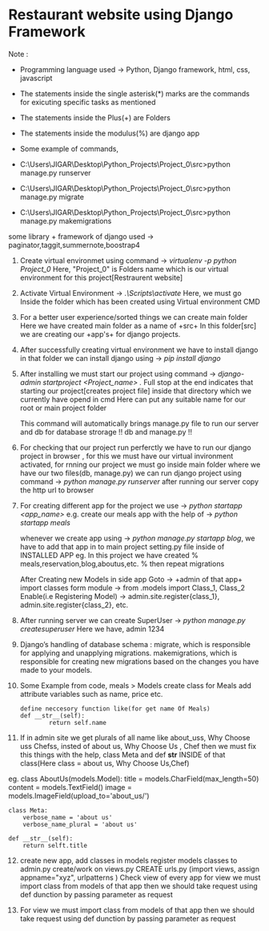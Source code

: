 # Restaurant website using Django Framework

Note :
- Programming language used -> Python, Django framework, html, css, javascript
- The statements inside the single asterisk(*) marks are the commands for exicuting specific tasks as mentioned
- The statements inside the Plus(+) are Folders
- The statements inside the modulus(%) are django app

- Some example of commands,
- C:\Users\JIGAR\Desktop\Python_Projects\Project_0\src>python manage.py runserver
- C:\Users\JIGAR\Desktop\Python_Projects\Project_0\src>python manage.py migrate
- C:\Users\JIGAR\Desktop\Python_Projects\Project_0\src>python manage.py makemigrations
		

some library + framework of django used -> paginator,taggit,summernote,boostrap4


1. Create virtual environmet using command -> *virtualenv -p python Project_0*
	Here, "Project_0" is Folders name which is our virtual environment for this project[Restraurent website]


2. Activate Virtual Environment ->  *.\Scripts\activate*
	Here, we must go Inside the folder which has been created using Virtual environment CMD 


3. For a better user experience/sorted things we can create main folder
	Here we have created main folder as a name of +src+
	In this folder[src] we are creating our +app's+ for django projects.


4. After successfully creating virtual environment we have to install django in that folder
	we can install django using -> *pip install django* 


5. After installing we must start our project using command -> *django-admin startproject <Project_name> .*
	Full stop at the end indicates that starting our project[creates project file] inside that directory which we currently have opend in cmd 
	Here can put any suitable name for our root or main project folder

	This command will automatically brings manage.py file to run our server and db for database strorage
	!! db and manage.py !!

6. For checking that our project run perferctly we have to run our django project in browser ,
	for this we must have our virtual invironment activated,
	for rnning our project we must go inside main folder where we have our two files(db, manage.py) 
	we can run django project using command -> *python manage.py runserver*
	after running our server copy the http url to browser


7. For creating different app for the project we use -> *python startapp <app_name>*
	e.g. create our meals app with the help of -> *python startapp meals*

	whenever we create app using -> *python manage.py startapp blog*,
 	we have to add that app in to main project setting.py file inside of INSTALLED APP
 	eg. In this project we have created % meals,reservation,blog,aboutus,etc. % 
 	then repeat migrations
  
	After Creating new Models in side app Goto -> +admin of that app+
	import classes form module -> from .models import Class_1, Class_2
    	Enable(i.e Registering Model) ->  admin.site.register{class_1},
					  admin.site.register{class_2}, etc.


8. After running server we can create SuperUser -> *python manage.py createsuperuser*
	Here we have,
		admin
		1234


9. Django’s handling of database schema : 
	migrate, which is responsible for applying and unapplying migrations.
	makemigrations, which is responsible for creating new migrations based on the changes you have made to your models.
	

10. Some Example from code,
meals > Models
	create class for Meals 
		add attribute variables such as name, price etc.

		define neccesory function like(for get name Of Meals)
		def __str__(self):
        		return self.name
		

11. If in admin site we get plurals of all name like about_uss, Why Choose uss Chefss,
    insted of about us, Why Choose Us , Chef then we must fix this things with the help,
    class Meta and def __str__ INSIDE of that class(Here class = about us, Why Choose Us,Chef)

eg. class AboutUs(models.Model):
    title = models.CharField(max_length=50)
    content = models.TextField()
    image = models.ImageField(upload_to='about_us/')

    class Meta:
        verbose_name = 'about us'
        verbose_name_plural = 'about us'
    
    def __str__(self):
        return selft.title


12. create new app, add classes in models
	register models classes to admin.py 
	create/work on views.py
	CREATE urls.py (import views, assign appname="xyz", urlpatterns )
	Check view of every app 
	for view we must import class from models of that app
	then we should take request using def dunction by passing parameter as request


13. For view we must import class from models of that app
then we should take request using def dunction by passing parameter as request
